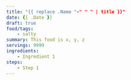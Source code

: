 ```yaml
---
title: "{{ replace .Name "-" " " | title }}"
date: {{ .Date }}
draft: true
food/tags:
    - salty
summary: This food is x, y, z
servings: 9999
ingredients:
    - Ingredient 1
steps:
    - Step 1
---
```


